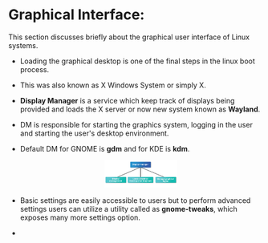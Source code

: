 # Graphical Interface:

This section discusses briefly about the graphical user interface of Linux systems.

* Loading the graphical desktop is one of the final steps in the linux boot process.
* This was also known as X Windows System or simply X.
* **Display Manager** is a service which keep track of displays being provided and loads the X server or now new system known as **Wayland**.
* DM is responsible for starting the graphics system, logging in the user and starting the user's desktop environment.
* Default DM for GNOME is **gdm** and for KDE is **kdm**.

  <p align="center"><img src=Display%20Manager.png alt="" width="30%" height="30%"></p>

* Basic settings are easily accessible to users but to perform advanced settings users can utilize a utility called as **gnome-tweaks**, which exposes many more settings option.
* 